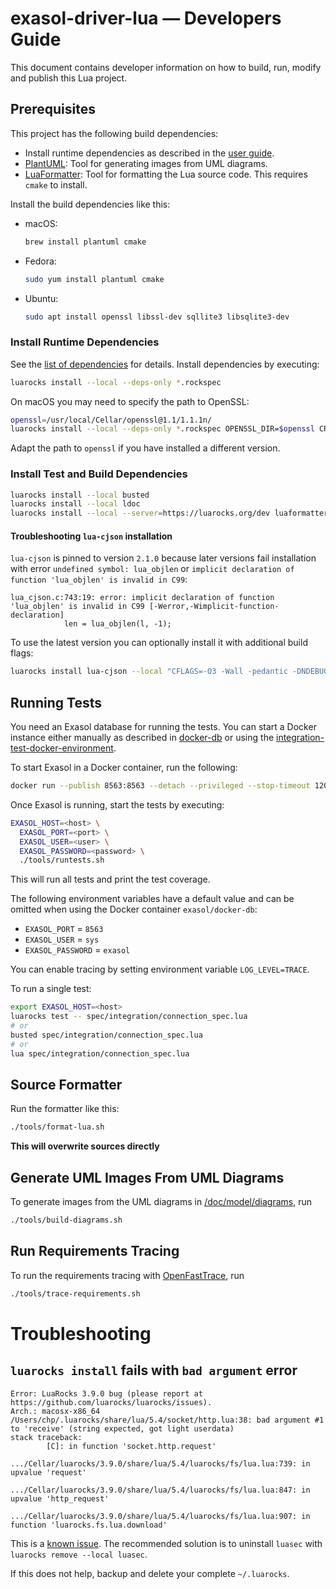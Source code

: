 # exasol-driver-lua &mdash; Developers Guide

This document contains developer information on how to build, run, modify and publish this Lua project.

## Prerequisites

This project has the following build dependencies:

* Install runtime dependencies as described in the [user guide](../user_guide/user_guide.md#install-runtime-dependencies).
* [PlantUML](https://plantuml.com/): Tool for generating images from UML diagrams.
* [LuaFormatter](https://github.com/Koihik/LuaFormatter): Tool for formatting the Lua source code. This requires `cmake` to install.

Install the build dependencies like this:

* macOS:
    ```sh
    brew install plantuml cmake
    ```
* Fedora:
    ```sh
    sudo yum install plantuml cmake
    ```
* Ubuntu:
    ```sh
    sudo apt install openssl libssl-dev sqllite3 libsqlite3-dev 
    ```

### Install Runtime Dependencies

See the [list of dependencies](../../dependencies.md) for details. Install dependencies by executing:

```sh
luarocks install --local --deps-only *.rockspec
```

On macOS you may need to specify the path to OpenSSL:

```sh
openssl=/usr/local/Cellar/openssl@1.1/1.1.1n/
luarocks install --local --deps-only *.rockspec OPENSSL_DIR=$openssl CRYPTO_DIR=$openssl
```

Adapt the path to `openssl` if you have installed a different version.

### Install Test and Build Dependencies

```sh
luarocks install --local busted
luarocks install --local ldoc
luarocks install --local --server=https://luarocks.org/dev luaformatter
```

#### Troubleshooting `lua-cjson` installation

`lua-cjson` is pinned to version `2.1.0` because later versions fail installation with error `undefined symbol: lua_objlen` or `implicit declaration of function 'lua_objlen' is invalid in C99`:

```
lua_cjson.c:743:19: error: implicit declaration of function 'lua_objlen' is invalid in C99 [-Werror,-Wimplicit-function-declaration]
            len = lua_objlen(l, -1);
```

To use the latest version you can optionally install it with additional build flags:

```sh
luarocks install lua-cjson --local "CFLAGS=-O3 -Wall -pedantic -DNDEBUG -DLUA_COMPAT_5_3"
```

## Running Tests

You need an Exasol database for running the tests. You can start a Docker instance either manually as described in [docker-db](https://github.com/EXASOL/docker-db) or using the [integration-test-docker-environment](https://github.com/exasol/integration-test-docker-environment).

To start Exasol in a Docker container, run the following:

```sh
docker run --publish 8563:8563 --detach --privileged --stop-timeout 120 exasol/docker-db:8.26.0
```

Once Exasol is running, start the tests by executing:

```sh
EXASOL_HOST=<host> \
  EXASOL_PORT=<port> \
  EXASOL_USER=<user> \
  EXASOL_PASSWORD=<password> \
  ./tools/runtests.sh
```

This will run all tests and print the test coverage.

The following environment variables have a default value and can be omitted when using the Docker container `exasol/docker-db`:

* `EXASOL_PORT` = `8563`
* `EXASOL_USER` = `sys`
* `EXASOL_PASSWORD` = `exasol`

You can enable tracing by setting environment variable `LOG_LEVEL=TRACE`.

To run a single test:

```sh
export EXASOL_HOST=<host>
luarocks test -- spec/integration/connection_spec.lua
# or
busted spec/integration/connection_spec.lua
# or
lua spec/integration/connection_spec.lua
```

## Source Formatter

Run the formatter like this:

```sh
./tools/format-lua.sh
```

**This will overwrite sources directly**

## Generate UML Images From UML Diagrams

To generate images from the UML diagrams in [/doc/model/diagrams](../model/diagrams/), run

```sh
./tools/build-diagrams.sh
```

## Run Requirements Tracing

To run the requirements tracing with [OpenFastTrace](https://github.com/itsallcode/openfasttrace), run

```sh
./tools/trace-requirements.sh
```

# Troubleshooting

## `luarocks install` fails with `bad argument` error

```
Error: LuaRocks 3.9.0 bug (please report at https://github.com/luarocks/luarocks/issues).
Arch.: macosx-x86_64
/Users/chp/.luarocks/share/lua/5.4/socket/http.lua:38: bad argument #1 to 'receive' (string expected, got light userdata)
stack traceback:
        [C]: in function 'socket.http.request'
        .../Cellar/luarocks/3.9.0/share/lua/5.4/luarocks/fs/lua.lua:739: in upvalue 'request'
        .../Cellar/luarocks/3.9.0/share/lua/5.4/luarocks/fs/lua.lua:847: in upvalue 'http_request'
        .../Cellar/luarocks/3.9.0/share/lua/5.4/luarocks/fs/lua.lua:907: in function 'luarocks.fs.lua.download'
```

This is a [known issue](https://github.com/luarocks/luarocks/issues/1302). The recommended solution is to uninstall `luasec` with `luarocks remove --local luasec`.

If this does not help, backup and delete your complete `~/.luarocks`.
